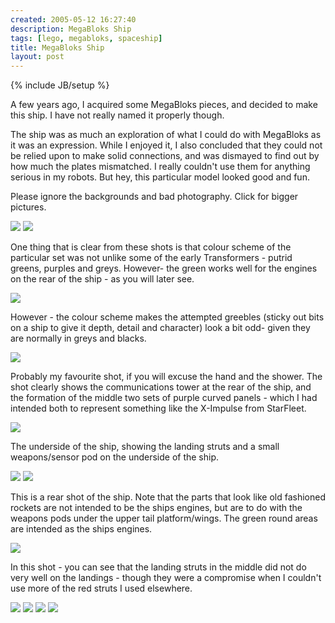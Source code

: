 ```yaml
---
created: 2005-05-12 16:27:40
description: MegaBloks Ship
tags: [lego, megabloks, spaceship]
title: MegaBloks Ship
layout: post
---
```

{% include JB/setup %}

A few years ago, I acquired some MegaBloks pieces, and decided to make this ship. I have not really named it properly though.

The ship was as much an exploration of what I could do with MegaBloks as it was an expression. While I enjoyed it, I also concluded that they could not be relied upon to make solid connections, and was dismayed to find out by how much the plates mismatched. I really couldn't use them for anything serious in my robots. But hey, this particular model looked good and fun.

Please ignore the backgrounds and bad photography. Click for bigger pictures.

<img src="image240&amp;thumb=1 browseimage240"/>
<img src="image241&amp;thumb=1 browseimage241"/>

One thing that is clear from these shots is that colour scheme of the particular set was not unlike some of the early Transformers - putrid greens, purples and greys. However- the green works well for the engines on the rear of the ship - as you will later see.

<img src="image242&amp;thumb=1 browseimage242"/>

However - the colour scheme makes the attempted greebles (sticky out bits on a ship to give it depth, detail and character) look a bit odd- given they are normally in greys and blacks.

<img src="image243&amp;thumb=1 browseimage243"/>

Probably my favourite shot, if you will excuse the hand and the shower. The shot clearly shows the communications tower at the rear of the ship, and the formation of the middle two sets of purple curved panels - which I had intended both to represent something like the X-Impulse from StarFleet.

<img src="image244&amp;thumb=1 browseimage244"/>

The underside of the ship, showing the landing struts and a small weapons/sensor pod on the underside of the ship.

<img src="image245&amp;thumb=1 browseimage245"/>

<img src="image246&amp;thumb=1 browseimage246"/>

This is a rear shot of the ship. Note that the parts that look like old fashioned rockets are not intended to be the ships engines, but are to do with the weapons pods under the upper tail platform/wings. The green round areas are intended as the ships engines.

<img src="image247&amp;thumb=1 browseimage247"/>

In this shot - you can see that the landing struts in the middle did not do very well on the landings - though they were a compromise when I couldn't use more of the red struts I used elsewhere.

<img src="image248&amp;thumb=1 browseimage248"/>

<img src="image249&amp;thumb=1 browseimage249"/>
<img src="image250&amp;thumb=1 browseimage250"/>
<img src="image251&amp;thumb=1 browseimage251"/>

